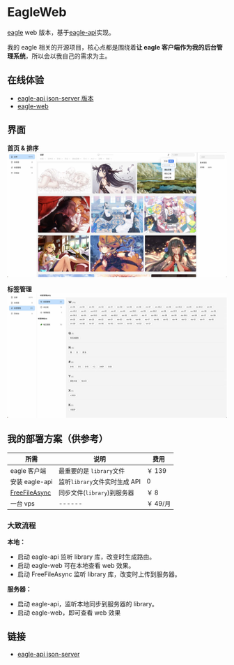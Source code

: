 # EagleWeb

[eagle](https://cn.eagle.cool/) web 版本，基于[eagle-api](https://github.com/meetqy/eagle-api)实现。

我的 eagle 相关的开源项目，核心点都是围绕着**让 eagle 客户端作为我的后台管理系统**，所以会以我自己的需求为主。

## 在线体验

- [eagle-api json-server 版本](https://json-server.rao.pics)
- [eagle-web](https://rao.pics)

## 界面

**首页 & 排序**
![](./readme/1.jpg)

**标签管理**
![](./readme/2.jpg)

## 我的部署方案（供参考）

| 所需                                       | 说明                          | 费用     |
| ------------------------------------------ | ----------------------------- | -------- |
| eagle 客户端                               | 最重要的是 `library`文件      | ￥ 139   |
| 安装 eagle-api                             | 监听`library`文件实时生成 API | 0        |
| [FreeFileAsync](https://freefilesync.org/) | 同步文件(`library`)到服务器   | ￥ 8     |
| 一台 vps                                   | ------                        | ￥ 49/月 |

### 大致流程

**本地：**

- 启动 eagle-api 监听 library 库，改变时生成路由。
- 启动 eagle-web 可在本地查看 web 效果。
- 启动 FreeFileAsync 监听 library 库，改变时上传到服务器。

**服务器：**

- 启动 eagle-api，监听本地同步到服务器的 library。
- 启动 eagle-web，即可查看 web 效果

## 链接

- [eagle-api json-server](https://github.com/meetqy/eagle-api)
